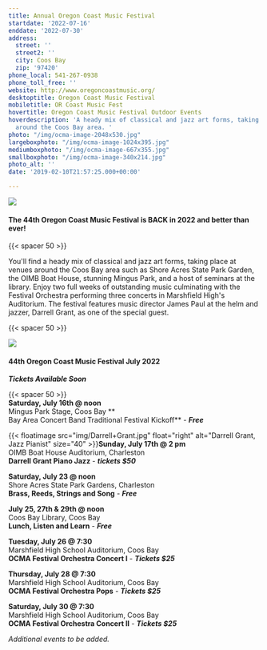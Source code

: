 ```yaml
---
title: Annual Oregon Coast Music Festival
startdate: '2022-07-16'
enddate: '2022-07-30'
address:
  street: ''
  street2: ''
  city: Coos Bay
  zip: '97420'
phone_local: 541-267-0938
phone_toll_free: ''
website: http://www.oregoncoastmusic.org/
desktoptitle: Oregon Coast Music Festival
mobiletitle: OR Coast Music Fest
hovertitle: Oregon Coast Music Festival Outdoor Events
hoverdescription: 'A heady mix of classical and jazz art forms, taking place at venues
  around the Coos Bay area. '
photo: "/img/ocma-image-2048x530.jpg"
largeboxphoto: "/img/ocma-image-1024x395.jpg"
mediumboxphoto: "/img/ocma-image-667x355.jpg"
smallboxphoto: "/img/ocma-image-340x214.jpg"
photo_alt: ''
date: '2019-02-10T21:57:25.000+00:00'

---
```

![](/img/ocma-image.jpeg)

#### **The 44th Oregon Coast Music Festival is BACK in 2022 and better than ever!**

{{< spacer 50 >}}

You'll find a heady mix of classical and jazz art forms, taking place at venues around the Coos Bay area such as Shore Acres State Park Garden, the OIMB Boat House, stunning Mingus Park, and a host of seminars at the library. Enjoy two full weeks of outstanding music culminating with the Festival Orchestra performing three concerts in Marshfield High's Auditorium. The festival features music director James Paul at the helm and jazzer, Darrell Grant, as one of the special guest.

{{< spacer 50 >}}

![](/img/concert-2_2019_07-27-2019_038_-1.jpg)

#### 44th Oregon Coast Music Festival July 2022

**_Tickets Available Soon_**

{{< spacer 50 >}}  
**Saturday, July 16th @ noon**   
Mingus Park Stage, Coos Bay **  
Bay Area Concert Band Traditional Festival Kickoff** - **_Free_**

{{< floatimage src="img/Darrell+Grant.jpg" float="right" alt="Darrell Grant, Jazz Pianist" size="40" >}}**Sunday, July 17th @ 2 pm**  
OIMB Boat House Auditorium, Charleston   
**Darrell Grant Piano Jazz** - **_tickets $50_**

**Saturday, July 23 @ noon**   
Shore Acres State Park Gardens, Charleston   
**Brass, Reeds, Strings and Song** - **_Free_**

**July 25, 27th & 29th @ noon**   
Coos Bay Library, Coos Bay   
**Lunch, Listen and Learn** - **_Free_**

**Tuesday, July 26 @ 7:30**   
Marshfield High School Auditorium, Coos Bay   
**OCMA Festival Orchestra Concert I** - **_Tickets $25_**

**Thursday, July 28 @ 7:30**   
Marshfield High School Auditorium, Coos Bay   
**OCMA Festival Orchestra Pops** - **_Tickets $25_**

**Saturday, July 30 @ 7:30**   
Marshfield High School Auditorium, Coos Bay   
**OCMA Festival Orchestra Concert II**  - **_Tickets $25_**

_Additional events to be added._